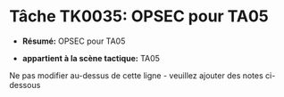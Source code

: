 # Tâche TK0035: OPSEC pour TA05

* **Résumé:** OPSEC pour TA05

* **appartient à la scène tactique:** TA05

Ne pas modifier au-dessus de cette ligne - veuillez ajouter des notes ci-dessous